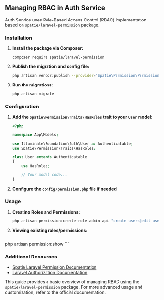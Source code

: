 ## Managing RBAC in Auth Service

Auth Service uses Role-Based Access Control (RBAC) implementation based on `spatie/laravel-permission` package.

### Installation

1. **Install the package via Composer:**

    ```bash
    composer require spatie/laravel-permission
    ```

2. **Publish the migration and config file:**

    ```bash
    php artisan vendor:publish --provider="Spatie\Permission\PermissionServiceProvider"
    ```

3. **Run the migrations:**

    ```bash
    php artisan migrate
    ```

### Configuration

1. **Add the `Spatie\Permission\Traits\HasRoles` trait to your `User` model:**

    ```php
    <?php

    namespace App\Models;

    use Illuminate\Foundation\Auth\User as Authenticatable;
    use Spatie\Permission\Traits\HasRoles;

    class User extends Authenticatable
    {
        use HasRoles;

        // Your model code...
    }
    ```

2. **Configure the `config/permission.php` file if needed.**

### Usage

1. **Creating Roles and Permissions:**

    ```bash
   php artisan permission:create-role admin api "create users|edit users|delete users|view users"
    ```

2. **Viewing existing roles/permissions:**

    ```bash
php artisan permission:show
    ```

### Additional Resources

- [Spatie Laravel Permission Documentation](https://spatie.be/docs/laravel-permission)
- [Laravel Authorization Documentation](https://laravel.com/docs/authorization)

This guide provides a basic overview of managing RBAC using the `spatie/laravel-permission` package. For more advanced usage and customization, refer to the official documentation.
